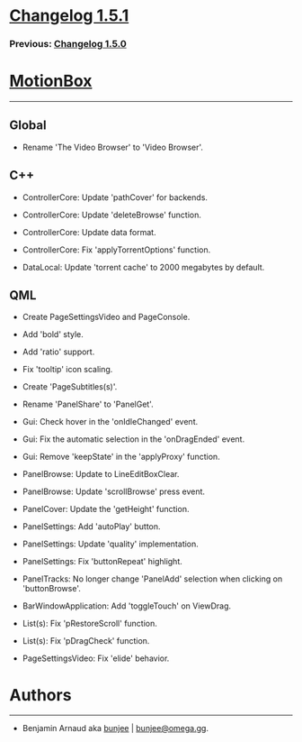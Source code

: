 # [Changelog 1.5.1](http://omega.gg/MotionBox/changes/1.5.1.html)

### Previous: [Changelog 1.5.0](1.5.0.html)

# [MotionBox](http://omega.gg/MotionBox)
---

## Global

- Rename 'The Video Browser' to 'Video Browser'.


## C++

- ControllerCore: Update 'pathCover' for backends.

- ControllerCore: Update 'deleteBrowse' function.

- ControllerCore: Update data format.

- ControllerCore: Fix 'applyTorrentOptions' function.

- DataLocal: Update 'torrent cache' to 2000 megabytes by default.


## QML

- Create PageSettingsVideo and PageConsole.

- Add 'bold' style.

- Add 'ratio' support.

- Fix 'tooltip' icon scaling.

- Create 'PageSubtitles(s)'.

- Rename 'PanelShare' to 'PanelGet'.

- Gui: Check hover in the 'onIdleChanged' event.

- Gui: Fix the automatic selection in the 'onDragEnded' event.

- Gui: Remove 'keepState' in the 'applyProxy' function.

- PanelBrowse: Update to LineEditBoxClear.

- PanelBrowse: Update 'scrollBrowse' press event.

- PanelCover: Update the 'getHeight' function.

- PanelSettings: Add 'autoPlay' button.

- PanelSettings: Update 'quality' implementation.

- PanelSettings: Fix 'buttonRepeat' highlight.

- PanelTracks: No longer change 'PanelAdd' selection when clicking on 'buttonBrowse'.

- BarWindowApplication: Add 'toggleTouch' on ViewDrag.

- List(s): Fix 'pRestoreScroll' function.

- List(s): Fix 'pDragCheck' function.

- PageSettingsVideo: Fix 'elide' behavior.


# Authors
---

- Benjamin Arnaud aka [bunjee](http://bunjee.me) | <bunjee@omega.gg>.
